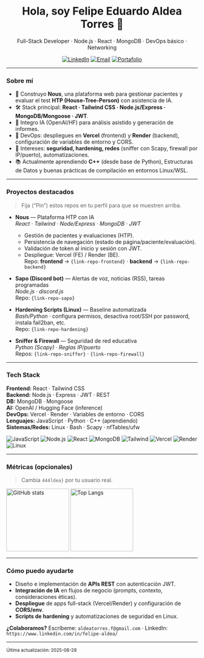 <!-- PERFIL: https://github.com/{tu-usuario}/{tu-usuario} -->
<!-- Reemplaza TODO lo que esté entre {llaves} -->

<h1 align="center">Hola, soy Felipe Eduardo Aldea Torres 👋</h1>
<p align="center">
  Full-Stack Developer · Node.js · React · MongoDB · DevOps básico · Networking
</p>

<p align="center">
  <a href="https://www.linkedin.com/in/felipe-aldea/"><img alt="LinkedIn" src="https://img.shields.io/badge/LinkedIn-{felipe-aldea}-blue?logo=linkedin"></a>
  <a href="mailto:aldeatorres.f@gmail.com"><img alt="Email" src="https://img.shields.io/badge/Email-Contactar-informational?logo=gmail"></a>
  <a href="https://{tu-dominio-o-portfolio}"><img alt="Portafolio" src="https://img.shields.io/badge/Portafolio-Ver%20sitio-black?logo=firefoxbrowser"></a>
</p>

---

### Sobre mí
- 🧠 Construyo **Nous**, una plataforma web para gestionar pacientes y evaluar el test **HTP (House-Tree-Person)** con asistencia de IA.  
- 🛠️ Stack principal: **React · Tailwind CSS · Node.js/Express · MongoDB/Mongoose · JWT**.  
- 🤖 Integro IA (OpenAI/HF) para análisis asistido y generación de informes.  
- 🚀 DevOps: despliegues en **Vercel** (frontend) y **Render** (backend), configuración de variables de entorno y CORS.  
- 🔐 Intereses: **seguridad, hardening, redes** (sniffer con Scapy, firewall por IP/puerto), automatizaciones.  
- 📚 Actualmente aprendiendo **C++** (desde base de Python), Estructuras de Datos y buenas prácticas de compilación en entornos Linux/WSL.

---

### Proyectos destacados
> Fija (“Pin”) estos repos en tu perfil para que se muestren arriba.

- **Nous** — Plataforma HTP con IA  
  _React · Tailwind · Node/Express · MongoDB · JWT_  
  - Gestión de pacientes y evaluaciones (HTP).  
  - Persistencia de navegación (estado de página/paciente/evaluación).  
  - Validación de token al inicio y sesión con JWT.  
  - Despliegue: Vercel (FE) / Render (BE).  
  Repo: **frontend** → `{link-repo-frontend}` · **backend** → `{link-repo-backend}`

- **Sapo (Discord bot)** — Alertas de voz, noticias (RSS), tareas programadas  
  _Node.js · discord.js_  
  Repo: `{link-repo-sapo}`

- **Hardening Scripts (Linux)** — Baseline automatizada  
  _Bash/Python_ · configura permisos, desactiva root/SSH por password, instala fail2ban, etc.  
  Repo: `{link-repo-hardening}`

- **Sniffer & Firewall** — Seguridad de red educativa  
  _Python (Scapy) · Reglas IP/puerto_  
  Repos: `{link-repo-sniffer}` · `{link-repo-firewall}`

---

### Tech Stack
**Frontend:** React · Tailwind CSS  
**Backend:** Node.js · Express · JWT · REST  
**DB:** MongoDB · Mongoose  
**AI:** OpenAI / Hugging Face (inference)  
**DevOps:** Vercel · Render · Variables de entorno · CORS  
**Lenguajes:** JavaScript · Python · C++ (aprendiendo)  
**Sistemas/Redes:** Linux · Bash · Scapy · nfTables/ufw

<p>
  <img alt="JavaScript" src="https://img.shields.io/badge/JS-ES202x-informational?logo=javascript">
  <img alt="Node.js" src="https://img.shields.io/badge/Node.js-Express-success?logo=node.js">
  <img alt="React" src="https://img.shields.io/badge/React-18-blue?logo=react">
  <img alt="MongoDB" src="https://img.shields.io/badge/MongoDB-Mongoose-brightgreen?logo=mongodb">
  <img alt="Tailwind" src="https://img.shields.io/badge/Tailwind-CSS-38B2AC?logo=tailwindcss&logoColor=white">
  <img alt="Vercel" src="https://img.shields.io/badge/Vercel-Deploy-black?logo=vercel">
  <img alt="Render" src="https://img.shields.io/badge/Render-Deploy-46E3B7?logo=render">
  <img alt="Linux" src="https://img.shields.io/badge/Linux-Bash-informational?logo=linux">
</p>

---

### Métricas (opcionales)
> Cambia `444ldea}` por tu usuario real.

<p>
  <img height="165" src="https://github-readme-stats.vercel.app/api?username={tu-usuario}&show_icons=true&hide_title=true&count_private=true" alt="GitHub stats" />
  <img height="165" src="https://github-readme-stats.vercel.app/api/top-langs/?username={tu-usuario}&layout=compact&langs_count=8" alt="Top Langs" />
</p>

---

### Cómo puedo ayudarte
- Diseño e implementación de **APIs REST** con autenticación JWT.  
- **Integración de IA** en flujos de negocio (prompts, contexto, consideraciones éticas).  
- **Despliegue** de apps full-stack (Vercel/Render) y configuración de **CORS/env**.  
- **Scripts de hardening** y automatizaciones de seguridad en Linux.  

**¿Colaboramos?** Escríbeme: `aldeatorres.f@gmail.com` · LinkedIn: `https://www.linkedin.com/in/felipe-aldea/`

---

<sub>Última actualización: 2025-08-28</sub>
